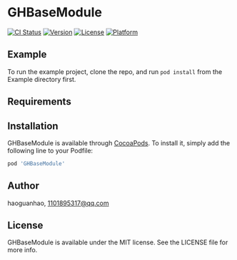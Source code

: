 # GHBaseModule

[![CI Status](https://img.shields.io/travis/haoguanhao/GHBaseModule.svg?style=flat)](https://travis-ci.org/haoguanhao/GHBaseModule)
[![Version](https://img.shields.io/cocoapods/v/GHBaseModule.svg?style=flat)](https://cocoapods.org/pods/GHBaseModule)
[![License](https://img.shields.io/cocoapods/l/GHBaseModule.svg?style=flat)](https://cocoapods.org/pods/GHBaseModule)
[![Platform](https://img.shields.io/cocoapods/p/GHBaseModule.svg?style=flat)](https://cocoapods.org/pods/GHBaseModule)

## Example

To run the example project, clone the repo, and run `pod install` from the Example directory first.

## Requirements

## Installation

GHBaseModule is available through [CocoaPods](https://cocoapods.org). To install
it, simply add the following line to your Podfile:

```ruby
pod 'GHBaseModule'
```

## Author

haoguanhao, 1101895317@qq.com

## License

GHBaseModule is available under the MIT license. See the LICENSE file for more info.

